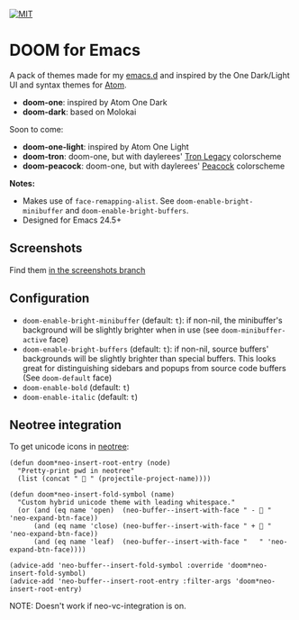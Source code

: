 [![MIT](https://img.shields.io/badge/license-MIT-green.svg)](https://opensource.org/licenses/MIT)

# DOOM for Emacs

A pack of themes made for my [emacs.d](https://github.com/hlissner/emacs.d) and
inspired by the One Dark/Light UI and syntax themes for [Atom](http://atom.io).

+ **doom-one**: inspired by Atom One Dark
+ **doom-dark**: based on Molokai

Soon to come:
+ **doom-one-light**: inspired by Atom One Light
+ **doom-tron**: doom-one, but with daylerees' [Tron Legacy][daylerees] colorscheme
+ **doom-peacock**: doom-one, but with daylerees' [Peacock][daylerees] colorscheme

**Notes:**

+ Makes use of `face-remapping-alist`. See `doom-enable-bright-minibuffer` and
  `doom-enable-bright-buffers`.
+ Designed for Emacs 24.5+

## Screenshots

Find them [in the screenshots branch](https://github.com/hlissner/emacs-doom-theme/tree/screenshots)

## Configuration

+ `doom-enable-bright-minibuffer` (default: `t`): if non-nil, the minibuffer's background
  will be slightly brighter when in use (see `doom-minibuffer-active` face)
+ `doom-enable-bright-buffers` (default: `t`): if non-nil, source buffers' backgrounds
  will be slightly brighter than special buffers. This looks great for
  distinguishing sidebars and popups from source code buffers (See
  `doom-default` face)
+ `doom-enable-bold` (default: `t`)
+ `doom-enable-italic` (default: `t`)

## Neotree integration

To get unicode icons in [neotree]:

```emacs-lisp
(defun doom*neo-insert-root-entry (node)
  "Pretty-print pwd in neotree"
  (list (concat "  " (projectile-project-name))))

(defun doom*neo-insert-fold-symbol (name)
  "Custom hybrid unicode theme with leading whitespace."
  (or (and (eq name 'open)  (neo-buffer--insert-with-face " -  " 'neo-expand-btn-face))
      (and (eq name 'close) (neo-buffer--insert-with-face " +  " 'neo-expand-btn-face))
      (and (eq name 'leaf)  (neo-buffer--insert-with-face "   " 'neo-expand-btn-face))))

(advice-add 'neo-buffer--insert-fold-symbol :override 'doom*neo-insert-fold-symbol)
(advice-add 'neo-buffer--insert-root-entry :filter-args 'doom*neo-insert-root-entry)
```

NOTE: Doesn't work if neo-vc-integration is on.


[neotree]: https://github.com/jaypei/emacs-neotree
[daylerees]: http://daylerees.github.io/
